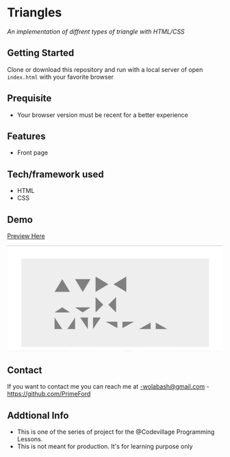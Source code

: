 # Triangles
*An implementation of diffrent types of triangle with HTML/CSS*

## Getting Started
Clone or download this repository and run with a local server of open `index.html` with your favorite browser

## Prequisite
- Your browser version must be recent for a better experience

## Features
- Front page

## Tech/framework used
- HTML
- CSS

## Demo
[Preview Here](https://rawcdn.githack.com/PrimeFord/Triangles/31ea731fd6f543834865e10312f10ea648574d74/Index.html)

![screenshot](/media//snip.png)
## Contact
If you want to contact me you can reach me at
-wolabash@gmail.com
-https://github.com/PrimeFord

## Addtional Info
- This is one of the series of project for the @Codevillage Programming Lessons.
- This is not meant for production. It's for learning purpose only
